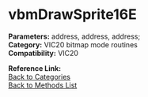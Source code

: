 # vbmDrawSprite16E

**Parameters:** address, address, address;  
**Category:** VIC20 bitmap mode routines  
**Compatibility:** VIC20  

**Reference Link:**  
[Back to Categories](../categories/vic20_bitmap_mode_routines.md)  
[Back to Methods List](../../SUMMARY.md)

